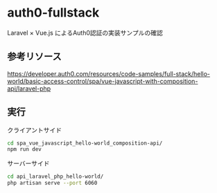 # auth0-fullstack

Laravel × Vue.js によるAuth0認証の実装サンプルの確認

## 参考リソース

<https://developer.auth0.com/resources/code-samples/full-stack/hello-world/basic-access-control/spa/vue-javascript-with-composition-api/laravel-php>

## 実行

クライアントサイド

```bash
cd spa_vue_javascript_hello-world_composition-api/
npm run dev
```

サーバーサイド

```bash
cd api_laravel_php_hello-world/
php artisan serve --port 6060
```
